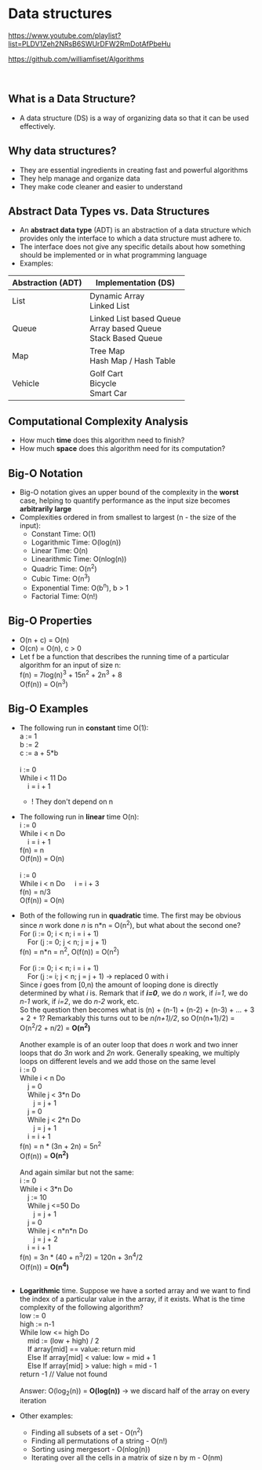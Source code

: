 # Data structures

https://www.youtube.com/playlist?list=PLDV1Zeh2NRsB6SWUrDFW2RmDotAfPbeHu

https://github.com/williamfiset/Algorithms

<br>

## What is a Data Structure?
- A data structure (DS) is a way of organizing data so that it can be used effectively.

## Why data structures?
- They are essential ingredients in creating fast and powerful algorithms
- They help manage and organize data
- They make code cleaner and easier to understand

## Abstract Data Types vs. Data Structures
- An <b>abstract data type</b> (ADT) is an abstraction of a data structure which provides only the interface to which a data structure must adhere to.
- The interface does not give any specific details about how something should be implemented or in what programming language
- Examples:

| Abstraction (ADT) | Implementation (DS) |
| ---- | ----- |
| List |  Dynamic Array<br>Linked List | 
| Queue | Linked List based Queue<br>Array based Queue<br>Stack Based Queue |
| Map | Tree Map<br>Hash Map / Hash Table |
| Vehicle | Golf Cart<br>Bicycle<br>Smart Car |

## Computational Complexity Analysis
- How much <b>time</b> does this algorithm need to finish?
- How much <b>space</b> does this algorithm need for its computation?

## Big-O Notation
- Big-O notation gives an upper bound of the complexity in the <b>worst</b> case, helping to quantify performance as the input size becomes <b>arbitrarily large</b>
- Complexities ordered in from smallest to largest (n - the size of the input):
    - Constant Time: O(1)
    - Logarithmic Time: O(log(n))
    - Linear Time: O(n)
    - Linearithmic Time: O(nlog(n))
    - Quadric Time: O(n<sup>2</sup>)
    - Cubic Time: O(n<sup>3</sup>)
    - Exponential Time: O(b<sup>n</sup>), b > 1
    - Factorial Time: O(n!)

## Big-O Properties
- O(n + c) = O(n)
- O(cn) = O(n), c > 0
- Let f be a function that describes the running time of a particular algorithm for an input of size n: <br>
f(n) = 7log(n)<sup>3</sup> + 15n<sup>2</sup> + 2n<sup>3</sup> + 8 <br>
O(f(n)) = O(n<sup>3</sup>)

## Big-O Examples
- The following run in <b>constant</b> time O(1): <br>
a := 1 <br>
b := 2 <br>
c := a + 5*b <br><br>
i := 0 <br>
While i < 11 Do <br>
&nbsp;&nbsp;&nbsp; i = i + 1 <br>
    - ! They don't depend on n

- The following run in <b>linear</b> time O(n): <br>
i := 0 <br>
While i < n Do <br>
&nbsp;&nbsp;&nbsp; i = i + 1 <br>
f(n) = n <br>
O(f(n)) = O(n) <br><br>
i := 0 <br>
While i < n Do
&nbsp;&nbsp;&nbsp; i = i + 3 <br>
f(n) = n/3 <br>
O(f(n)) = O(n)

- Both of the following run in <b>quadratic</b> time. The first may be obvious since <em>n</em> work done <em>n</em> is n\*n = O(n<sup>2</sup>), but what about the second one? <br>
For (i := 0; i < n; i = i + 1) <br>
&nbsp;&nbsp;&nbsp; For (j := 0; j < n; j = j + 1) <br>
f(n) = n\*n = n<sup>2</sup>, O(f(n)) = O(n<sup>2</sup>) <br><br>
For (i := 0; i < n; i = i + 1) <br>
&nbsp;&nbsp;&nbsp; For (j := i; j < n; j = j + 1) -> replaced 0 with i <br>
Since <em>i</em> goes from [0,n) the amount of looping done is directly determined by what <em>i</em> is. Remark that if <b><em>i=0</em></b>, we do <em>n</em> work, if <em>i=1</em>, we do <em>n-1</em> work, if <em>i=2</em>, we do <em>n-2</em> work, etc. <br>
So the question then becomes what is (n) + (n-1) + (n-2) + (n-3) + ... + 3 + 2 + 1? Remarkably this turns out to be <em>n(n+1)/2</em>, so O(n(n+1)/2) = O(n<sup>2</sup>/2 + n/2) = <b>O(n<sup>2</sup>)</b> <br><br>
Another example is of an outer loop that does <em>n</em> work and two inner loops that do <em>3n</em> work and <em>2n</em> work. Generally speaking, we multiply loops on different levels and we add those on the same level <br>
i := 0 <br>
While i < n Do <br>
&nbsp;&nbsp;&nbsp; j = 0 <br>
&nbsp;&nbsp;&nbsp; While j < 3\*n Do <br>
&nbsp;&nbsp;&nbsp;&nbsp;&nbsp;&nbsp; j = j + 1 <br>
&nbsp;&nbsp;&nbsp; j = 0 <br>
&nbsp;&nbsp;&nbsp; While j < 2\*n Do <br>
&nbsp;&nbsp;&nbsp;&nbsp;&nbsp;&nbsp; j = j + 1 <br>
&nbsp;&nbsp;&nbsp; i = i + 1 <br>
f(n) = n * (3n + 2n) = 5n<sup>2</sup> <br>
O(f(n)) = <b>O(n<sup>2</sup>)</b> <br><br>
And again similar but not the same: <br>
i := 0 <br>
While i < 3\*n Do <br>
&nbsp;&nbsp;&nbsp; j := 10 <br>
&nbsp;&nbsp;&nbsp; While j <=50 Do <br>
&nbsp;&nbsp;&nbsp;&nbsp;&nbsp;&nbsp; j = j + 1 <br>
&nbsp;&nbsp;&nbsp; j = 0 <br>
&nbsp;&nbsp;&nbsp; While j < n\*n\*n Do <br>
&nbsp;&nbsp;&nbsp;&nbsp;&nbsp;&nbsp; j = j + 2 <br>
&nbsp;&nbsp;&nbsp; i = i + 1 <br>
f(n) = 3n * (40 + n<sup>3</sup>/2) = 120n + 3n<sup>4</sup>/2 <br>
O(f(n)) = <b>O(n<sup>4</sup>)</b> <br><br>

- <b>Logarithmic</b> time. Suppose we have a sorted array and we want to find the index of a particular value in the array, if it exists. What is the time complexity of the following algorithm? <br>
low := 0 <br>
high := n-1 <br>
While low <= high Do <br>
&nbsp;&nbsp;&nbsp; mid := (low + high) / 2 <br>
&nbsp;&nbsp;&nbsp; If array[mid] == value: return mid <br>
&nbsp;&nbsp;&nbsp; Else If array[mid] < value: low = mid + 1 <br>
&nbsp;&nbsp;&nbsp; Else If array[mid] > value: high = mid - 1 <br>
return -1 // Value not found <br><br>
Answer: O(log<sub>2</sub>(n)) = <b>O(log(n))</b> -> we discard half of the array on every iteration

- Other examples:
    - Finding all subsets of a set - O(n<sup>2</sup>)
    - Finding all permutations of a string - O(n!)
    - Sorting using mergesort - O(nlog(n))
    - Iterating over all the cells in a matrix of size n by m - O(nm) 